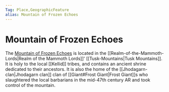 ```yaml
---
Tag: Place,GeographicFeature
alias: Mountain of Frozen Echoes
---
```

# Mountain of Frozen Echoes
The [Mountain of Frozen Echoes](https://pathfinderwiki.com/wiki/Mountain_of_Frozen_Echoes) is located in the [[Realm-of-the-Mammoth-Lords|Realm of the Mammoth Lords]]' [[Tusk-Mountains|Tusk Mountains]]. It is holy to the local [[Kellid]] tribes, and contains an ancient shrine dedicated to their ancestors. It is also the home of the [[Jhodagarn-clan|Jhodagarn clan]] clan of [[Giant#Frost Giant|Frost Giant]]s who slaughtered the local barbarians in the mid-47th century AR and took control of the mountain. 